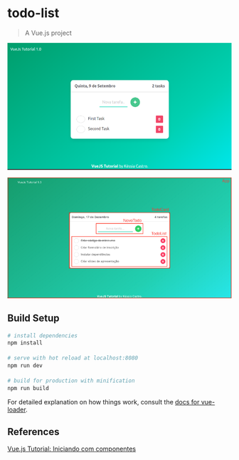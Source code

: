# todo-list

> A Vue.js project

![Project Screen](docs/screen.png)

![Components](docs/components.png)

## Build Setup

``` bash
# install dependencies
npm install

# serve with hot reload at localhost:8080
npm run dev

# build for production with minification
npm run build
```

For detailed explanation on how things work, consult the [docs for vue-loader](http://vuejs.github.io/vue-loader).


## References
[Vue.js Tutorial: Iniciando com componentes](https://medium.com/@kessiacastro/vue-js-tutorial-iniciando-com-componentes-4445b3eb0ffe)
